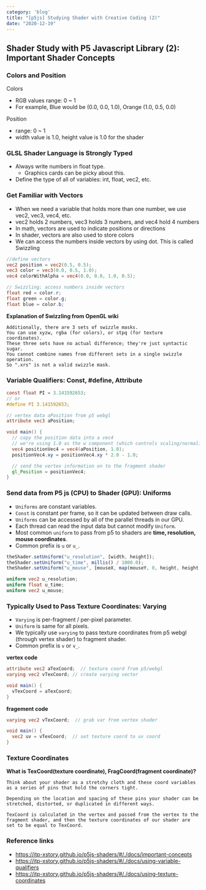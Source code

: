 ```yaml
---
category: 'blog'
title: "[p5js] Studying Shader with Creative Coding (2)"
date: "2020-12-19"
---
```


## Shader Study with P5 Javascript Library (2): Important Shader Concepts

### Colors and Position

Colors
- RGB values range: 0 ~ 1
- For example, Blue would be (0.0, 0.0, 1.0), Orange (1.0, 0.5, 0.0)

Position
- range: 0 ~ 1
- width value is 1.0, height value is 1.0 for the shader

### GLSL Shader Language is Strongly Typed
- Always write numbers in float type. 
  - Graphics cards can be picky about this.
- Define the type of all of variables: int, float, vec2, etc.

### Get Familiar with Vectors
- When we need a variable that holds more than one number, we use vec2, vec3, vec4, etc.
- vec2 holds 2 numbers, vec3 holds 3 numbers, and vec4 hold 4 numbers
- In math, vectors are used to indicate positions or directions
- In shader, vectors are also used to store colors
- We can access the numbers inside vectors by using dot. This is called Swizzling

```glsl
//define vectors
vec2 position = vec2(0.5, 0.5);
vec3 color = vec3(0.0, 0.5, 1.0);
vec4 colorWithAlpha = vec4(0.0, 0.0, 1.0, 0.5);

// Swizzling: access numbers inside vectors
float red = color.r;
float green = color.g;
float blue = color.b;
```

**Explanation of Swizzling from OpenGL wiki** 

```
Additionally, there are 3 sets of swizzle masks.
You can use xyzw, rgba (for colors), or stpq (for texture coordinates).
These three sets have no actual difference; they're just syntactic sugar. 
You cannot combine names from different sets in a single swizzle operation. 
So ".xrs" is not a valid swizzle mask.
```

### Variable Qualifiers: Const, #define, Attribute

```glsl
const float PI = 3.141592653;
// or
#define PI 3.141592653;

// vertex data aPosition from p5 webgl
attribute vec3 aPosition;

void main() {
  // copy the position data into a vec4
  // we're using 1.0 as the w component (which controls scaling/normalization of the coordinates)
  vec4 positionVec4 = vec4(aPosition, 1.0);
  positionVec4.xy = positionVec4.xy * 2.0 - 1.0;

  // send the vertex information on to the fragment shader
  gl_Position = positionVec4;
}
```

### Send data from P5 js (CPU) to Shader (GPU): Uniforms

- `Uniforms` are constant variables.
- `Const` is constant per frame, so it can be updated between draw calls.
- `Uniforms` can be accessed by all of the parallel threads in our GPU.
- Each thread can read the input data but cannot modify `Uniform`.
- Most common `uniform` to pass from p5 to shaders are **time, resolution, mouse coordinates**.
- Common prefix is `u` or `u_`.

```js
theShader.setUniform("u_resolution", [width, height]);
theShader.setUniform("u_time", millis() / 1000.0); 
theShader.setUniform("u_mouse", [mouseX, map(mouseY, 0, height, height, 0)]); // flip Y to orient properly in shader
```

```glsl
uniform vec2 u_resolution;
uniform float u_time;
uniform vec2 u_mouse;
```

### Typically Used to Pass Texture Coordinates: Varying

- `Varying` is per-fragment / per-pixel parameter.
- `Uniform` is same for all pixels. 
- We typically use `varying` to pass texture coordinates from p5 webgl (through vertex shader) to fragment shader.
- Common prefix is `v` or `v_`.

**vertex code**
```glsl
attribute vec2 aTexCoord;  // texture coord from p5/webgl
varying vec2 vTexCoord; // create varying vector

void main() {
  vTexCoord = aTexCoord;
}

```

**fragement code**
```glsl
varying vec2 vTexCoord;  // grab var from vertex shader

void main() {
  vec2 uv = vTexCoord;  // set texture coord to uv coord
}
```

### Texture Coordinates

**What is TexCoord(texture coordinate), FragCoord(fragment coordinate)?**

```
Think about your shader as a stretchy cloth and these coord variables as a series of pins that hold the corners tight. 

Depending on the location and spacing of these pins your shader can be stretched, distorted, or duplicated in different ways.

TexCoord is calculated in the vertex and passed from the vertex to the fragment shader, and then the texture coordinates of our shader are set to be equal to TexCoord.
```



### Reference links
- https://itp-xstory.github.io/p5js-shaders/#/./docs/important-concepts
- https://itp-xstory.github.io/p5js-shaders/#/./docs/using-variable-qualifiers
- https://itp-xstory.github.io/p5js-shaders/#/./docs/using-texture-coordinates